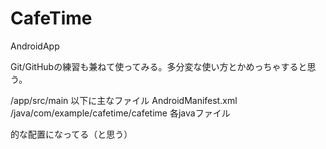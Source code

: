 # CafeTime
AndroidApp

Git/GitHubの練習も兼ねて使ってみる。多分変な使い方とかめっちゃすると思う。

/app/src/main 以下に主なファイル
  AndroidManifest.xml
  /java/com/example/cafetime/cafetime
    各javaファイル

的な配置になってる（と思う）
